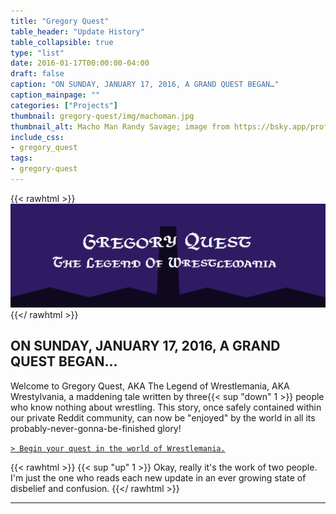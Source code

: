 ```yaml
---
title: "Gregory Quest"
table_header: "Update History"
table_collapsible: true
type: "list"
date: 2016-01-17T00:00:00-04:00
draft: false
caption: "ON SUNDAY, JANUARY 17, 2016, A GRAND QUEST BEGAN…"
caption_mainpage: ""
categories: ["Projects"]
thumbnail: gregory-quest/img/machoman.jpg
thumbnail_alt: Macho Man Randy Savage; image from https://bsky.app/profile/crtpixel.bsky.social/post/3kpsuwk3iei2c
include_css:
- gregory_quest
tags:
- gregory-quest
---
```


{{< rawhtml >}}
<img class="image_scaled" alt="Gregory Quest: The Legend of Wrestlemania" src="img/Wrestlemania_Logo.png" />
{{</ rawhtml >}}



## ON SUNDAY, JANUARY 17, 2016, A GRAND QUEST BEGAN...

Welcome to Gregory Quest, AKA The Legend of Wrestlemania, AKA Wrestylvania, a maddening tale written by three{{< sup "down" 1 >}} people who know nothing about wrestling. This story, once safely contained within our private Reddit community, can now be "enjoyed" by the world in all its probably-never-gonna-be-finished glory!

[``> Begin your quest in the world of Wrestlemania.``](1)

{{< rawhtml >}}
{{< sup "up" 1 >}}
Okay, really it's the work of two people. I'm just the one who reads each new update in an ever growing state of disbelief and confusion.
{{</ rawhtml >}}

---
